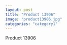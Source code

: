 ```yaml
---
layout: post
title: "Product 13906"
image: "product13906.jpg"
categories: "category1"
---
```

Product 13906
